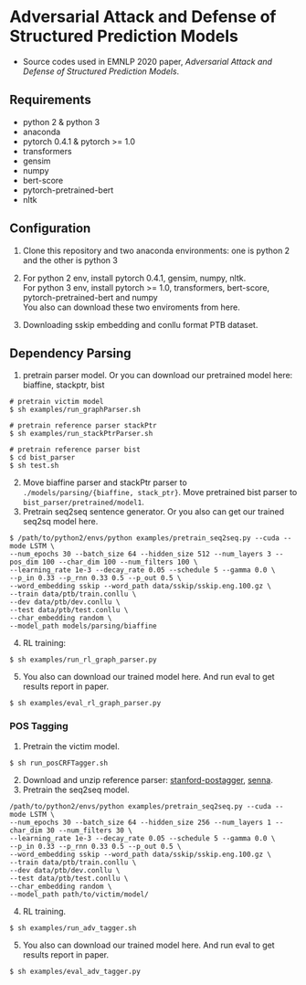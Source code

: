 # Adversarial Attack and Defense of Structured Prediction Models

- Source codes used in EMNLP 2020 paper, *Adversarial Attack and Defense of Structured Prediction Models*.

## Requirements ##

- python 2 & python 3
- anaconda
- pytorch 0.4.1 & pytorch >= 1.0
- transformers
- gensim
- numpy
- bert-score
- pytorch-pretrained-bert
- nltk

## Configuration ##

1. Clone this repository and two anaconda environments: one is python 2 and the other is python 3

2. For python 2 env, install pytorch 0.4.1, gensim, numpy, nltk. <br>
   For python 3 env, install pytorch >= 1.0, transformers, bert-score, pytorch-pretrained-bert and numpy <br>
   You also can download these two enviroments from here. 

3. Downloading sskip embedding and conllu format PTB dataset.
## Dependency Parsing #
1. pretrain parser model. Or you can download our pretrained model here: biaffine, stackptr, bist
```shell script
# pretrain victim model
$ sh examples/run_graphParser.sh

# pretrain reference parser stackPtr
$ sh examples/run_stackPtrParser.sh

# pretrain reference parser bist
$ cd bist_parser
$ sh test.sh
```

2. Move biaffine parser and stackPtr parser to ```./models/parsing/{biaffine, stack_ptr}```. Move pretrained bist parser to ```bist_parser/pretrained/model1```.
3. Pretrain seq2seq sentence generator. Or you also can get our trained seq2sq model here.
```shell script
$ /path/to/python2/envs/python examples/pretrain_seq2seq.py --cuda --mode LSTM \
--num_epochs 30 --batch_size 64 --hidden_size 512 --num_layers 3 --pos_dim 100 --char_dim 100 --num_filters 100 \
--learning_rate 1e-3 --decay_rate 0.05 --schedule 5 --gamma 0.0 \
--p_in 0.33 --p_rnn 0.33 0.5 --p_out 0.5 \
--word_embedding sskip --word_path data/sskip/sskip.eng.100.gz \
--train data/ptb/train.conllu \
--dev data/ptb/dev.conllu \
--test data/ptb/test.conllu \
--char_embedding random \
--model_path models/parsing/biaffine
```
4. RL training:
```shell script
$ sh examples/run_rl_graph_parser.py
``` 
5. You also can download our trained model here. And run eval to get results report in paper.
```shell script
$ sh examples/eval_rl_graph_parser.py 
```

### POS Tagging
1. Pretrain the victim model.
```shell script
$ sh run_posCRFTagger.sh
```
2. Download and unzip reference parser: [stanford-postagger](http://nlp.stanford.edu/software/stanford-postagger-2015-04-20.zip), [senna](http://ronan.collobert.com/senna/senna-v3.0.tgz). 
3. Pretrain the seq2seq model.
```shell script
/path/to/python2/envs/python examples/pretrain_seq2seq.py --cuda --mode LSTM \
--num_epochs 30 --batch_size 64 --hidden_size 256 --num_layers 1 --char_dim 30 --num_filters 30 \
--learning_rate 1e-3 --decay_rate 0.05 --schedule 5 --gamma 0.0 \
--p_in 0.33 --p_rnn 0.33 0.5 --p_out 0.5 \
--word_embedding sskip --word_path data/sskip/sskip.eng.100.gz \
--train data/ptb/train.conllu \
--dev data/ptb/dev.conllu \
--test data/ptb/test.conllu \
--char_embedding random \
--model_path path/to/victim/model/
```
4. RL training.
```shell script
$ sh examples/run_adv_tagger.sh
```
5. You also can download our trained model here. And run eval to get results report in paper.
```shell script
$ sh examples/eval_adv_tagger.py 
```